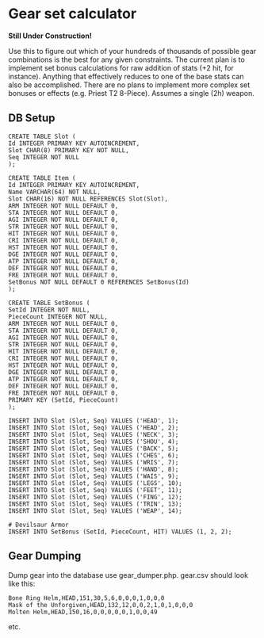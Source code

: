 # Gear set calculator

**Still Under Construction!**

Use this to figure out which of your hundreds of thousands of possible gear
combinations is the best for any given constraints. The current plan is to
implement set bonus calculations for raw addition of stats (+2 hit, for
instance). Anything that effectively reduces to one of the base stats can
also be accomplished. There are no plans to implement more complex set bonuses
or effects (e.g. Priest T2 8-Piece). Assumes a single (2h) weapon.

## DB Setup
```
CREATE TABLE Slot (
Id INTEGER PRIMARY KEY AUTOINCREMENT,
Slot CHAR(8) PRIMARY KEY NOT NULL,
Seq INTEGER NOT NULL
);

CREATE TABLE Item (
Id INTEGER PRIMARY KEY AUTOINCREMENT,
Name VARCHAR(64) NOT NULL,
Slot CHAR(16) NOT NULL REFERENCES Slot(Slot),
ARM INTEGER NOT NULL DEFAULT 0,
STA INTEGER NOT NULL DEFAULT 0,
AGI INTEGER NOT NULL DEFAULT 0,
STR INTEGER NOT NULL DEFAULT 0,
HIT INTEGER NOT NULL DEFAULT 0,
CRI INTEGER NOT NULL DEFAULT 0,
HST INTEGER NOT NULL DEFAULT 0,
DGE INTEGER NOT NULL DEFAULT 0,
ATP INTEGER NOT NULL DEFAULT 0,
DEF INTEGER NOT NULL DEFAULT 0,
FRE INTEGER NOT NULL DEFAULT 0,
SetBonus NOT NULL DEFAULT 0 REFERENCES SetBonus(Id)
);

CREATE TABLE SetBonus (
SetId INTEGER NOT NULL,
PieceCount INTEGER NOT NULL,
ARM INTEGER NOT NULL DEFAULT 0,
STA INTEGER NOT NULL DEFAULT 0,
AGI INTEGER NOT NULL DEFAULT 0,
STR INTEGER NOT NULL DEFAULT 0,
HIT INTEGER NOT NULL DEFAULT 0,
CRI INTEGER NOT NULL DEFAULT 0,
HST INTEGER NOT NULL DEFAULT 0,
DGE INTEGER NOT NULL DEFAULT 0,
ATP INTEGER NOT NULL DEFAULT 0,
DEF INTEGER NOT NULL DEFAULT 0,
FRE INTEGER NOT NULL DEFAULT 0,
PRIMARY KEY (SetId, PieceCount)
);

INSERT INTO Slot (Slot, Seq) VALUES ('HEAD', 1);
INSERT INTO Slot (Slot, Seq) VALUES ('HEAD', 2);
INSERT INTO Slot (Slot, Seq) VALUES ('NECK', 3);
INSERT INTO Slot (Slot, Seq) VALUES ('SHOU', 4);
INSERT INTO Slot (Slot, Seq) VALUES ('BACK', 5);
INSERT INTO Slot (Slot, Seq) VALUES ('CHES', 6);
INSERT INTO Slot (Slot, Seq) VALUES ('WRIS', 7);
INSERT INTO Slot (Slot, Seq) VALUES ('HAND', 8);
INSERT INTO Slot (Slot, Seq) VALUES ('WAIS', 9);
INSERT INTO Slot (Slot, Seq) VALUES ('LEGS', 10);
INSERT INTO Slot (Slot, Seq) VALUES ('FEET', 11);
INSERT INTO Slot (Slot, Seq) VALUES ('FING', 12);
INSERT INTO Slot (Slot, Seq) VALUES ('TRIN', 13);
INSERT INTO Slot (Slot, Seq) VALUES ('WEAP', 14);

# Devilsaur Armor
INSERT INTO SetBonus (SetId, PieceCount, HIT) VALUES (1, 2, 2);
```

## Gear Dumping
Dump gear into the database use gear_dumper.php. gear.csv should look like
this:
```
Bone Ring Helm,HEAD,151,30,5,6,0,0,0,1,0,0,0
Mask of the Unforgiven,HEAD,132,12,0,0,2,1,0,1,0,0,0
Molten Helm,HEAD,150,16,0,0,0,0,0,1,0,0,49
```
etc.
